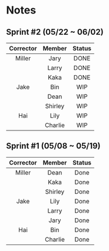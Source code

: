 # Notes

## Sprint #2 (05/22 ~ 06/02)

| Corrector  | Member      | Status |
|:----------:|:-----------:|:------:|
| Miller     | Jary        | DONE   |
|            | Larry       | DONE   |
|            | Kaka        | DONE   |
| Jake       | Bin         | WIP    |
|            | Dean        | WIP    |
|            | Shirley     | WIP    |
| Hai        | Lily        | WIP    |
|            | Charlie     | WIP    |

## Sprint #1 (05/08 ~ 05/19)

| Corrector  | Member      | Status |
|:----------:|:-----------:|:------:|
| Miller     | Dean        | Done   |
|            | Kaka        | Done   |
|            | Shirley     | Done   |
| Jake       | Lily        | Done   |
|            | Larry       | Done   |
|            | Jary        | Done   |
| Hai        | Bin         | Done   |
|            | Charlie     | Done   |

